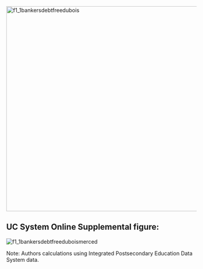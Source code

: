 <img width="544" alt="f1_1bankersdebtfreedubois" src="https://user-images.githubusercontent.com/6294571/156676721-a45d94c1-9e29-4cdc-8eec-9624265ebfb4.png">

## UC System Online Supplemental figure:
![f1_1bankersdebtfreeduboismerced](https://github.com/HigherEdData/BankersInTheIvoryTower/assets/6294571/1ec7d38d-555b-4a3e-aa8d-33379f320bc3)

Note: Authors calculations using Integrated Postsecondary Education Data System data.
